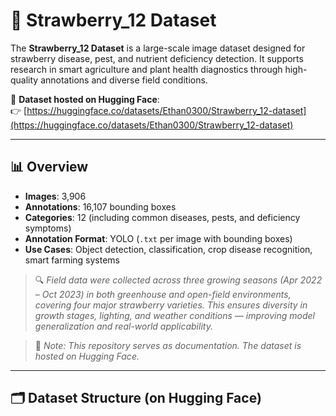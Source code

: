 # 🍓 Strawberry_12 Dataset

The **Strawberry_12 Dataset** is a large-scale image dataset designed for strawberry disease, pest, and nutrient deficiency detection. It supports research in smart agriculture and plant health diagnostics through high-quality annotations and diverse field conditions.

📍 **Dataset hosted on Hugging Face**:  
👉 [https://huggingface.co/datasets/Ethan0300/Strawberry_12-dataset](https://huggingface.co/datasets/Ethan0300/Strawberry_12-dataset)

---

## 📊 Overview

- **Images**: 3,906  
- **Annotations**: 16,107 bounding boxes  
- **Categories**: 12 (including common diseases, pests, and deficiency symptoms)  
- **Annotation Format**: YOLO (`.txt` per image with bounding boxes)  
- **Use Cases**: Object detection, classification, crop disease recognition, smart farming systems  

> 🔍 *Field data were collected across three growing seasons (Apr 2022 – Oct 2023) in both greenhouse and open-field environments, covering four major strawberry varieties. This ensures diversity in growth stages, lighting, and weather conditions — improving model generalization and real-world applicability.*

> 📌 *Note: This repository serves as documentation. The dataset is hosted on Hugging Face.*

---

## 🗂️ Dataset Structure (on Hugging Face)

